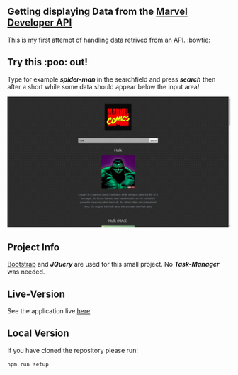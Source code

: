 ## Getting displaying Data from the [Marvel Developer API](https://developer.marvel.com/)

This is my first attempt of handling data retrived from an API. :bowtie:

## Try this :poo: out! 

Type for example ***spider-man*** in the searchfield and press ***search*** then after a short while
some data should appear below the input area!

<p align="center"> 
<img src="assets/github/hulk.png">
</p>

## Project Info

[Bootstrap](getboostrap.com) and ***JQuery*** are used for this small project. No ***Task-Manager*** was needed.

## Live-Version

See the application live [here](https://bjarnesoerensen.github.io/marvel_api/)

## Local Version

If you have cloned the repository please run:

```
npm run setup
```
